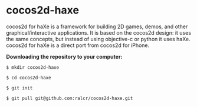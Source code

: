 cocos2d-haxe
============

cocos2d for haXe is a framework for building 2D games, demos, and other graphical/interactive applications. It is based on the cocos2d design: it uses the same concepts, but instead of using objective-c or python it uses haXe. cocos2d for haXe is a direct port from cocos2d for iPhone.


**Downloading the repository to your computer:**

`$ mkdir cocos2d-haxe`

`$ cd cocos2d-haxe`

`$ git init`

`$ git pull git@github.com:ralcr/cocos2d-haxe.git`